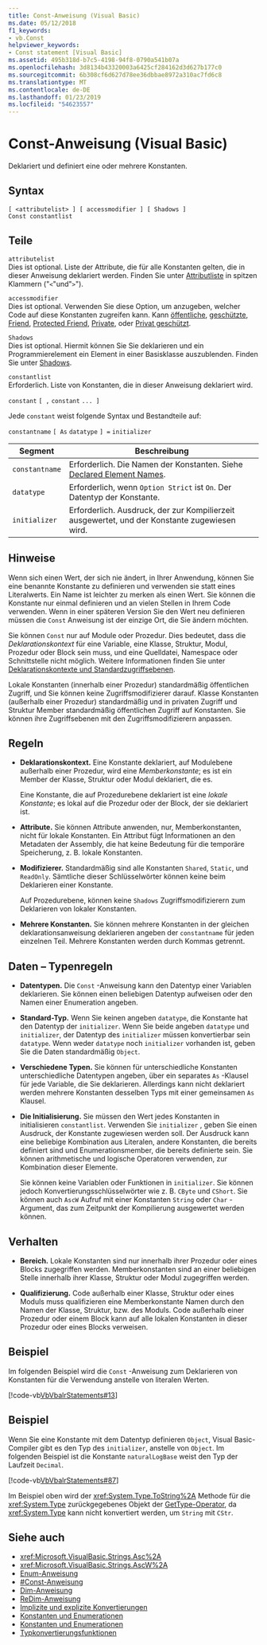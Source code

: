 ```yaml
---
title: Const-Anweisung (Visual Basic)
ms.date: 05/12/2018
f1_keywords:
- vb.Const
helpviewer_keywords:
- Const statement [Visual Basic]
ms.assetid: 495b318d-b7c5-4198-94f8-0790a541b07a
ms.openlocfilehash: 3d8134b43320003a6425cf284162d3d627b177c0
ms.sourcegitcommit: 6b308cf6d627d78ee36dbbae8972a310ac7fd6c8
ms.translationtype: MT
ms.contentlocale: de-DE
ms.lasthandoff: 01/23/2019
ms.locfileid: "54623557"
---
```

# <a name="const-statement-visual-basic"></a>Const-Anweisung (Visual Basic)
Deklariert und definiert eine oder mehrere Konstanten.  
  
## <a name="syntax"></a>Syntax  
  
```  
[ <attributelist> ] [ accessmodifier ] [ Shadows ]   
Const constantlist  
```  
  
## <a name="parts"></a>Teile  
 `attributelist`  
 Dies ist optional. Liste der Attribute, die für alle Konstanten gelten, die in dieser Anweisung deklariert werden. Finden Sie unter [Attributliste](../../../visual-basic/language-reference/statements/attribute-list.md) in spitzen Klammern ("`<`"und"`>`").  
  
 `accessmodifier`  
 Dies ist optional. Verwenden Sie diese Option, um anzugeben, welcher Code auf diese Konstanten zugreifen kann. Kann [öffentliche](../../../visual-basic/language-reference/modifiers/public.md), [geschützte](../../../visual-basic/language-reference/modifiers/protected.md), [Friend](../../../visual-basic/language-reference/modifiers/friend.md), [Protected Friend](../modifiers/protected-friend.md), [Private](../../../visual-basic/language-reference/modifiers/private.md), oder [Privat geschützt](../../language-reference/modifiers/private-protected.md).
  
 `Shadows`  
 Dies ist optional. Hiermit können Sie Sie deklarieren und ein Programmierelement ein Element in einer Basisklasse auszublenden. Finden Sie unter [Shadows](../../../visual-basic/language-reference/modifiers/shadows.md).  
  
 `constantlist`  
 Erforderlich. Liste von Konstanten, die in dieser Anweisung deklariert wird.  
  
 `constant` `[ ,` `constant` `... ]`  
  
 Jede `constant` weist folgende Syntax und Bestandteile auf:  
  
 `constantname` `[ As` `datatype` `] =` `initializer`  
  
|Segment|Beschreibung|  
|----------|-----------------|  
|`constantname`|Erforderlich. Die Namen der Konstanten. Siehe [Declared Element Names](../../../visual-basic/programming-guide/language-features/declared-elements/declared-element-names.md).|  
|`datatype`|Erforderlich, wenn `Option Strict` ist `On`. Der Datentyp der Konstante.|  
|`initializer`|Erforderlich. Ausdruck, der zur Kompilierzeit ausgewertet, und der Konstante zugewiesen wird.|  
  
## <a name="remarks"></a>Hinweise  
 Wenn sich einen Wert, der sich nie ändert, in Ihrer Anwendung, können Sie eine benannte Konstante zu definieren und verwenden sie statt eines Literalwerts. Ein Name ist leichter zu merken als einen Wert. Sie können die Konstante nur einmal definieren und an vielen Stellen in Ihrem Code verwenden. Wenn in einer späteren Version Sie den Wert neu definieren müssen die `Const` Anweisung ist der einzige Ort, die Sie ändern möchten.  
  
 Sie können `Const` nur auf Module oder Prozedur. Dies bedeutet, dass die *Deklarationskontext* für eine Variable, eine Klasse, Struktur, Modul, Prozedur oder Block sein muss, und eine Quelldatei, Namespace oder Schnittstelle nicht möglich. Weitere Informationen finden Sie unter [Deklarationskontexte und Standardzugriffsebenen](../../../visual-basic/language-reference/statements/declaration-contexts-and-default-access-levels.md).  
  
 Lokale Konstanten (innerhalb einer Prozedur) standardmäßig öffentlichen Zugriff, und Sie können keine Zugriffsmodifizierer darauf. Klasse Konstanten (außerhalb einer Prozedur) standardmäßig und in privaten Zugriff und Struktur Member standardmäßig öffentlichen Zugriff auf Konstanten. Sie können ihre Zugriffsebenen mit den Zugriffsmodifizierern anpassen.  
  
## <a name="rules"></a>Regeln  
  
-   **Deklarationskontext.** Eine Konstante deklariert, auf Modulebene außerhalb einer Prozedur, wird eine *Memberkonstante*; es ist ein Member der Klasse, Struktur oder Modul deklariert, die es.  
  
     Eine Konstante, die auf Prozedurebene deklariert ist eine *lokale Konstante*; es lokal auf die Prozedur oder der Block, der sie deklariert ist.  
  
-   **Attribute.** Sie können Attribute anwenden, nur, Memberkonstanten, nicht für lokale Konstanten. Ein Attribut fügt Informationen an den Metadaten der Assembly, die hat keine Bedeutung für die temporäre Speicherung, z. B. lokale Konstanten.  
  
-   **Modifizierer.** Standardmäßig sind alle Konstanten `Shared`, `Static`, und `ReadOnly`. Sämtliche dieser Schlüsselwörter können keine beim Deklarieren einer Konstante.  
  
     Auf Prozedurebene, können keine `Shadows` Zugriffsmodifizierern zum Deklarieren von lokaler Konstanten.  
  
-   **Mehrere Konstanten.** Sie können mehrere Konstanten in der gleichen deklarationsanweisung deklarieren angeben der `constantname` für jeden einzelnen Teil. Mehrere Konstanten werden durch Kommas getrennt.  
  
## <a name="data-type-rules"></a>Daten – Typenregeln  
  
-   **Datentypen.** Die `Const` -Anweisung kann den Datentyp einer Variablen deklarieren. Sie können einen beliebigen Datentyp aufweisen oder den Namen einer Enumeration angeben.  
  
-   **Standard-Typ.** Wenn Sie keinen angeben `datatype`, die Konstante hat den Datentyp der `initializer`. Wenn Sie beide angeben `datatype` und `initializer`, der Datentyp des `initializer` müssen konvertierbar sein `datatype`. Wenn weder `datatype` noch `initializer` vorhanden ist, geben Sie die Daten standardmäßig `Object`.  
  
-   **Verschiedene Typen.** Sie können für unterschiedliche Konstanten unterschiedliche Datentypen angeben, über ein separates `As` -Klausel für jede Variable, die Sie deklarieren. Allerdings kann nicht deklariert werden mehrere Konstanten desselben Typs mit einer gemeinsamen `As` Klausel.  
  
-   **Die Initialisierung.** Sie müssen den Wert jedes Konstanten in initialisieren `constantlist`. Verwenden Sie `initializer` , geben Sie einen Ausdruck, der Konstante zugewiesen werden soll. Der Ausdruck kann eine beliebige Kombination aus Literalen, andere Konstanten, die bereits definiert sind und Enumerationsmember, die bereits definierte sein. Sie können arithmetische und logische Operatoren verwenden, zur Kombination dieser Elemente.  
  
     Sie können keine Variablen oder Funktionen in `initializer`. Sie können jedoch Konvertierungsschlüsselwörter wie z. B. `CByte` und `CShort`. Sie können auch `AscW` Aufruf mit einer Konstanten `String` oder `Char` -Argument, das zum Zeitpunkt der Kompilierung ausgewertet werden können.  
  
## <a name="behavior"></a>Verhalten  
  
-   **Bereich.** Lokale Konstanten sind nur innerhalb ihrer Prozedur oder eines Blocks zugegriffen werden. Memberkonstanten sind an einer beliebigen Stelle innerhalb ihrer Klasse, Struktur oder Modul zugegriffen werden.  
  
-   **Qualifizierung.** Code außerhalb einer Klasse, Struktur oder eines Moduls muss qualifizieren eine Memberkonstante Namen durch den Namen der Klasse, Struktur, bzw. des Moduls. Code außerhalb einer Prozedur oder einem Block kann auf alle lokalen Konstanten in dieser Prozedur oder eines Blocks verweisen.  
  
## <a name="example"></a>Beispiel  
 Im folgenden Beispiel wird die `Const` -Anweisung zum Deklarieren von Konstanten für die Verwendung anstelle von literalen Werten.  
  
 [!code-vb[VbVbalrStatements#13](../../../visual-basic/language-reference/error-messages/codesnippet/VisualBasic/const-statement_1.vb)]  
  
## <a name="example"></a>Beispiel  
 Wenn Sie eine Konstante mit dem Datentyp definieren `Object`, Visual Basic-Compiler gibt es den Typ des `initializer`, anstelle von `Object`. Im folgenden Beispiel ist die Konstante `naturalLogBase` weist den Typ der Laufzeit `Decimal`.  
  
 [!code-vb[VbVbalrStatements#87](../../../visual-basic/language-reference/error-messages/codesnippet/VisualBasic/const-statement_2.vb)]  
  
 Im Beispiel oben wird der <xref:System.Type.ToString%2A> Methode für die <xref:System.Type> zurückgegebenes Objekt der [GetType-Operator](../../../visual-basic/language-reference/operators/gettype-operator.md), da <xref:System.Type> kann nicht konvertiert werden, um `String` mit `CStr`.  
  
## <a name="see-also"></a>Siehe auch
- <xref:Microsoft.VisualBasic.Strings.Asc%2A>
- <xref:Microsoft.VisualBasic.Strings.AscW%2A>
- [Enum-Anweisung](../../../visual-basic/language-reference/statements/enum-statement.md)
- [#Const-Anweisung](../../../visual-basic/language-reference/directives/const-directive.md)
- [Dim-Anweisung](../../../visual-basic/language-reference/statements/dim-statement.md)
- [ReDim-Anweisung](../../../visual-basic/language-reference/statements/redim-statement.md)
- [Implizite und explizite Konvertierungen](../../../visual-basic/programming-guide/language-features/data-types/implicit-and-explicit-conversions.md)
- [Konstanten und Enumerationen](../../../visual-basic/programming-guide/language-features/constants-enums/index.md)
- [Konstanten und Enumerationen](../../../visual-basic/language-reference/constants-and-enumerations.md)
- [Typkonvertierungsfunktionen](../../../visual-basic/language-reference/functions/type-conversion-functions.md)
